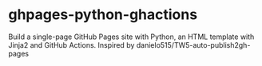 # ghpages-python-ghactions
Build a single-page GitHub Pages site with Python, an HTML template with Jinja2 and GitHub Actions. Inspired by  danielo515/TW5-auto-publish2gh-pages 
